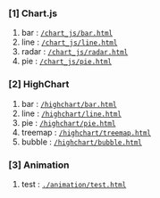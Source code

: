### [1] Chart.js
1. bar : [`/chart_js/bar.html`](./chart_js/bar.html)
2. line : [`/chart_js/line.html`](./chart_js/line.html)
3. radar : [`/chart_js/radar.html`](./chart_js/radar.html)
4. pie : [`/chart_js/pie.html`](./chart_js/pie.html)

### [2] HighChart
1. bar : [`/highchart/bar.html`](./highchart/bar.html)
2. line : [`/highchart/line.html`](./highchart/line.html)
3. pie : [`/highchart/pie.html`](./highchart/pie.html)
4. treemap : [`/highchart/treemap.html`](./highchart/treemap.html)
4. bubble : [`/highchart/bubble.html`](./highchart/bubble.html)


### [3] Animation 
1. test : [`./animation/test.html`](./animation/test.html)